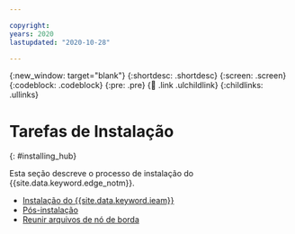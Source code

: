 ```yaml
---

copyright:
years: 2020
lastupdated: "2020-10-28"

---
```


{:new_window: target="blank"}
{:shortdesc: .shortdesc}
{:screen: .screen}
{:codeblock: .codeblock}
{:pre: .pre}
{:child: .link .ulchildlink}
{:childlinks: .ullinks}

# Tarefas de Instalação
{: #installing_hub}

Esta seção descreve o processo de instalação do {{site.data.keyword.edge_notm}}.

* [Instalação do {{site.data.keyword.ieam}}](online_installation.md)
* [Pós-instalação](post_install.md)
* [Reunir arquivos de nó de borda](gather_files.md)

